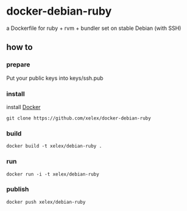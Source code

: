 # docker-debian-ruby

a Dockerfile for ruby + rvm + bundler set on stable Debian (with SSH)

## how to

### prepare

Put your public keys into keys/ssh.pub

### install

install [Docker](https://www.docker.io/gettingstarted/#h_installation)

```
git clone https://github.com/xelex/docker-debian-ruby
```

### build

```
docker build -t xelex/debian-ruby .
```

### run

```
docker run -i -t xelex/debian-ruby
```

### publish

```
docker push xelex/debian-ruby
```